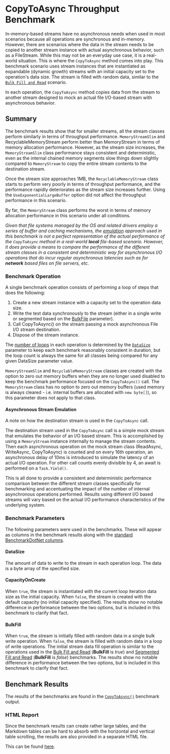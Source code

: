 # CopyToAsync Throughput Benchmark

In-memory-based streams have no asynchronous needs when used in most scenarios because all operations are synchronous and in-memory. However, there are scenarios where the data in the stream needs to be copied to another stream instance with actual asynchronous behavior, such as a FileStream. While this may not be an everyday use case, it is a real-world situation. This is where the `CopyToAsync` method comes into play.
This benchmark scenario uses stream instances that are instantiated as expandable (dynamic growth) streams with an initial capacity set to the operation's data size. The stream is filled with random data, similar to the [`Bulk Fill and Read`](./dynamic-throughput-benchmarks.md#bulk-fill-and-read) scenario.

In each operation, the `CopyToAsync` method copies data from the stream to another stream designed to mock an actual file I/O-based stream with asynchronous behavior.

## Summary 

The benchmark results show that for smaller streams, all the stream classes perform similarly in terms of throughput performance. `MemoryStreamSlim` and RecyclableMemoryStream perform better than MemoryStream in terms of memory allocation performance. However, as the stream size increases, the `MemoryStreamSlim` class performance stays consistent and deterministic, even as the internal chained memory segments slow things down slightly compared to `MemoryStream` to copy the entire stream contents to the destination stream.

Once the stream size approaches 1MB, the `RecyclableMemoryStream` class starts to perform very poorly in terms of throughput performance, and the performance rapidly deteriorates as the stream size increases further. Using the `UseExponentialLargeBuffer` option did not affect the throughput performance in this scenario.

By far, the `MemoryStream` class performs the worst in terms of memory allocation performance in this scenario under all conditions.

_Given that file systems managed by the OS and related drivers employ a series of buffer and caching mechanisms, the [emulation](#asynchronous-stream-emulation) approach used in this benchmark is not a perfect representation of the actual performance of the `CopyToAsync` method in a real-world **local** file-based scenario. However, it does provide a means to compare the performance of the different stream classes in a consistent and deterministic way for asynchronous I/O operations that do incur regular asynchronous latencies such as for **network** based files on file servers, etc._

### Benchmark Operation

A single benchmark operation consists of performing a loop of steps that does the following:

1. Create a new stream instance with a capacity set to the operation data size.
1. Write the test data synchronously to the stream (either in a single write or segmented based on the [BulkFile](#bulkfill) parameter).
1. Call CopyToAsync() on the stream passing a mock asynchronous File I/O stream destination.
1. Dispose of the stream instance.

The [number of loops](./benchmarks.md#loop-count-impact) in each operation is determined by the [`DataSize`](#datasize) parameter to keep each benchmark reasonably consistent in duration, but the loop count is always the same for all classes being compared for any given DataSize parameter value.

`MemoryStreamSlim` and `RecyclableMemoryStream` classes are created with the option to zero out memory buffers when they are no longer used disabled to keep the benchmark performance focused on the `CopyToAsync()` call. The `MemoryStream` class has no option to zero out memory buffers (used memory is always cleared - i.e. internal buffers are allocated with `new byte[]`), so this parameter does not apply to that class.

#### Asynchronous Stream Emulation

A note on how the destination stream is used in the `CopyToAsync` call. 

The destination stream used in the `CopyToAsync` call is a simple mock stream that emulates the behavior of an I/O based stream. This is accomplished by using a `MemoryStream` instance internally to manage the stream contents. Then each asynchronous operation on the mock stream class (ReadAsync, WriteAsync, CopyToAsync) is counted and on every 16th operation, an asynchronous delay of 10ms is introduced to simulate the latency of an actual I/O operation. For other call counts evenly divisible by 4, an await is performed on a `Task.Yield()`. 

This is all done to provide a consistent and deterministic performance comparison between the different stream classes specifically for benchmarking and accentuating the impact of the number of internal asynchronous operations performed. Results using different I/O based streams will vary based on the actual I/O performance characteristics of the underlying system.

### Benchmark Parameters

The following parameters were used in the benchmarks. These will appear as columns in the benchmark results along with the [standard BenchmarkDotNet columns](./benchmarks.md#legend).

#### DataSize

The amount of data to write to the stream in each operation loop. The data is a byte array of the specified size.

#### CapacityOnCreate

When `true`, the stream is instantiated with the current loop iteration data size as the initial capacity. When `false`, the stream is created with the default capacity (no initial capacity specified). The results show no notable difference in performance between the two options, but is included in this benchmark to clarify that fact.

#### BulkFill

When `true`, the stream is initially filled with random data in a single bulk write operation. When `false`, the stream is filled with random data in a loop of write operations. The initial stream data fill operation is similar to the operations used in the [Bulk Fill and Read](./dynamic-throughput-benchmarks.md#bulk-fill-and-read) (**BulkFill** is _true_) and [Segmented Fill and Read](./dynamic-throughput-benchmarks.md#segmented-fill-and-read) (**BulkFill** is _false_) benchmarks. The results show no notable difference in performance between the two options, but is included in this benchmark to clarify that fact.

## Benchmark Results

The results of the benchmarks are found in the [`CopyToAsync()`](./MemoryStreamBenchmarks.CopyToAsyncThroughputBenchmarks-report-github.md) benchmark output.

### HTML Report

Since the benchmark results can create rather large tables, and the Markdown tables can be hard to absorb with the horizontal and vertical table scrolling, the results are also provided in a separate HTML file. 

This can be found [here](./MemoryStreamBenchmarks.CopyToAsyncThroughputBenchmarks-report.html).